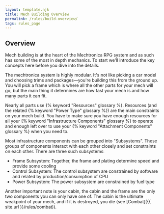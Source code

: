 ```yaml
---
layout: template.njk
title: Mech Building Overview
permalink: /rules/build-overview/
tags: rules_page
---
```


## Overview

Mech building is at the heart of the Mechtronica RPG system and as such has some of the most in depth mechanics. To start we'll introduce the key concepts here before you dive into the details.

The mechtronica system is highly modular. It's not like picking a car model and choosing trims and packages—you're building this from the ground up. You will pick a frame which is where all the other parts for your mech will go, but the main thing it determines are how fast your mech is and how many parts it can fit.

Nearly all parts use {% keyword "Resources" glossary %}. Resources (and the related {% keyword "Power Type" glossary %}) are the main constraints on your mech build. You have to make sure you have enough resources for all your {% keyword "Infrastructure Components" glossary %} to operate and enough left over to use your {% keyword "Attachment Components" glossary %} when you need to.

Most infrastructure components can be grouped into "Subsystems". These groups of components interact with each other closely and set constraints on each other. There are three such subsystems:
- Frame Subsystem: Together, the frame and plating determine speed and provide some cooling
- Control Subsystem: The control subsystem are constrained by software and related by production/consumption of CPU
- Power Subsystem: The power subsystem are constrained by fuel type

Another important note is your cabin, the cabin and the frame are the only two components you can only have one of. The cabin is the ultimate weakpoint of your mech, and if it is destroyed, you die (see [Combat]({{ site.url }}/rules/combat)).
